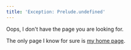 ```yaml
---
title: 'Exception: Prelude.undefined'
---
```


Oops, I don't have the page you are looking for.

The only page I know for sure is
[my home page](/).
